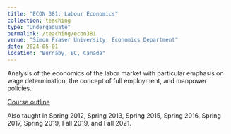 ```yaml
---
title: "ECON 381: Labour Economics"
collection: teaching
type: "Undergaduate"
permalink: /teaching/econ381
venue: "Simon Fraser University, Economics Department"
date: 2024-05-01
location: "Burnaby, BC, Canada"
---
```


Analysis of the economics of the labor market with particular emphasis on wage
determination, the concept of full employment, and manpower policies. 

[Course outline](https://www.sfu.ca/outlines.html?2024/summer/econ/381/d100)

Also taught in Spring 2012, Spring 2013, Spring 2015, Spring 2016, Spring 2017,
Spring 2019, Fall 2019, and Fall 2021.
